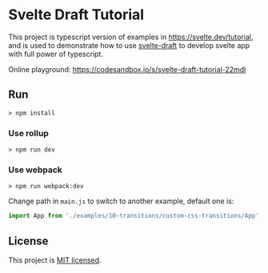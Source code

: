 # Svelte Draft Tutorial

This project is typescript version of examples in https://svelte.dev/tutorial, and is used to demonstrate how to use [svelte-draft](https://github.com/mistlog/svelte-draft) to develop svelte app with full power of typescript.

Online playground: https://codesandbox.io/s/svelte-draft-tutorial-22mdl

## Run

```shell
> npm install
```
### Use rollup

```shell
> npm run dev
```

### Use webpack

```shell
> npm run webpack:dev
```

Change path in ```main.js``` to switch to another example, default one is:

``` typescript
import App from './examples/10-transitions/custom-css-transitions/App';
```

## License

This project is [MIT licensed](https://github.com/mistlog/svelte-draft-tutorial/blob/master/LICENSE).